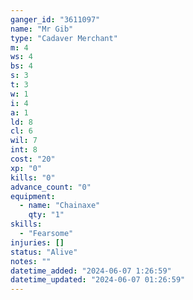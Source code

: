 ```yaml
---
ganger_id: "3611097"
name: "Mr Gib"
type: "Cadaver Merchant"
m: 4
ws: 4
bs: 4
s: 3
t: 3
w: 1
i: 4
a: 1
ld: 8
cl: 6
wil: 7
int: 8
cost: "20"
xp: "0"
kills: "0"
advance_count: "0"
equipment: 
  - name: "Chainaxe"
    qty: "1"
skills: 
  - "Fearsome"
injuries: []
status: "Alive"
notes: ""
datetime_added: "2024-06-07 1:26:59"
datetime_updated: "2024-06-07 01:26:59"
---
```

